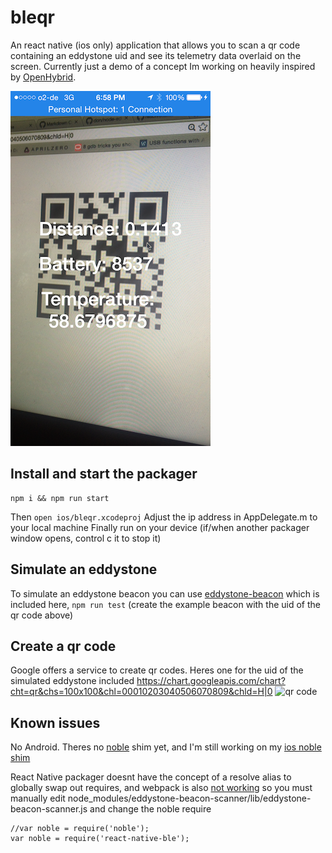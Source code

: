 # bleqr
An react native (ios only) application that allows you to scan a qr code containing an eddystone uid and see its telemetry data overlaid on the screen. Currently just a demo of a concept Im working on heavily inspired by [OpenHybrid](http://openhybrid.org/).

![qr code with overlaid telemetry data](https://github.com/jacobrosenthal/bleqr/raw/master/screenshots/IMG_2327.PNG)

## Install and start the packager
```
npm i && npm run start
```
Then `open ios/bleqr.xcodeproj` Adjust the ip address in AppDelegate.m to your local machine
Finally run on your device (if/when another packager window opens, control c it to stop it)

## Simulate an eddystone
To simulate an eddystone beacon you can use [eddystone-beacon](https://github.com/don/node-eddystone-beacon) which is included here, `npm run test` (create the example beacon with the uid of the qr code above)

## Create a qr code
Google offers a service to create qr codes. Heres one for the uid of the simulated eddystone included https://chart.googleapis.com/chart?cht=qr&chs=100x100&chl=00010203040506070809&chld=H|0
![qr code](https://chart.googleapis.com/chart?cht=qr&chs=100x100&chl=00010203040506070809&chld=H|0)

## Known issues
No Android. Theres no [noble](https://github.com/sandeepmistry/noble) shim yet, and I'm still working on my [ios noble shim](https://github.com/jacobrosenthal/react-native-ble)

React Native packager doesnt have the concept of a resolve alias to globally swap out requires, and webpack is also [not working](https://github.com/mjohnston/react-native-webpack-server/issues/75) so you must manually edit node_modules/eddystone-beacon-scanner/lib/eddystone-beacon-scanner.js and change the noble require
```
//var noble = require('noble');
var noble = require('react-native-ble');
```
